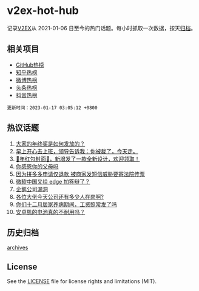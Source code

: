 # v2ex-hot-hub

 记录[V2EX](https://www.v2ex.com/)从 2021-01-06 日至今的热门话题。每小时抓取一次数据，按天[归档](archives)。
 
 ## 相关项目

- [GitHub热榜](https://github.com/lonnyzhang423/github-hot-hub)
- [知乎热榜](https://github.com/lonnyzhang423/zhihu-hot-hub)
- [微博热榜](https://github.com/lonnyzhang423/weibo-hot-hub)
- [头条热榜](https://github.com/lonnyzhang423/toutiao-hot-hub)
- [抖音热榜](https://github.com/lonnyzhang423/douyin-hot-hub)


 `更新时间：2023-01-17 03:05:12 +0800`

## 热议话题

1. [大家的年终奖是如何发放的？](https://www.v2ex.com/t/909201)
1. [早上开心去上班，领导告诉我：你被裁了，今天走。](https://www.v2ex.com/t/909234)
1. [🐰年红包封面🧧，新增发了一款全新设计，欢迎领取！](https://www.v2ex.com/t/909237)
1. [你感恩你的父母吗](https://www.v2ex.com/t/909308)
1. [因为拼多多申请仅退款 被商家发短信威胁要寄法院传票](https://www.v2ex.com/t/909301)
1. [微软中国又给 edge 加答辩了？](https://www.v2ex.com/t/909192)
1. [企鹅公司漏洞](https://www.v2ex.com/t/909260)
1. [各位大佬今天公司还有多少人在岗啊?](https://www.v2ex.com/t/909171)
1. [你们十二月居家养病期间，工资照常发了吗](https://www.v2ex.com/t/909261)
1. [安卓机的电池真的不耐用吗？](https://www.v2ex.com/t/909204)

## 历史归档

[archives](archives)

## License

See the [LICENSE](LICENSE) file for license rights and limitations (MIT).
